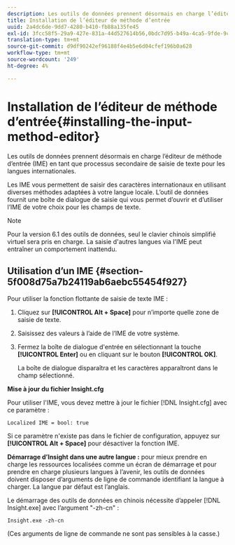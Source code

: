 ```yaml
---
description: Les outils de données prennent désormais en charge l’éditeur de méthode d’entrée (IME) en tant que processus secondaire de saisie de texte pour les langues internationales.
title: Installation de l’éditeur de méthode d’entrée
uuid: 2a4dc6de-9dd7-4280-b410-fb88a135fe45
exl-id: 3fcc58f5-29a9-427e-831a-44d527614b56,0bdc7d95-b49a-4ca5-9fde-9c1ce2cd14ec,e4e1c016-0544-434a-b82e-fdd2a4af316c
translation-type: tm+mt
source-git-commit: d9df90242ef96188f4e4b5e6d04cfef196b0a628
workflow-type: tm+mt
source-wordcount: '249'
ht-degree: 4%

---
```


# Installation de l’éditeur de méthode d’entrée{#installing-the-input-method-editor}

Les outils de données prennent désormais en charge l’éditeur de méthode d’entrée (IME) en tant que processus secondaire de saisie de texte pour les langues internationales.

Les IME vous permettent de saisir des caractères internationaux en utilisant diverses méthodes adaptées à votre langue locale. L’outil de données fournit une boîte de dialogue de saisie qui vous permet d’ouvrir et d’utiliser l’IME de votre choix pour les champs de texte.

>[!NOTE]
>
>Pour la version 6.1 des outils de données, seul le clavier chinois simplifié virtuel sera pris en charge. La saisie d&#39;autres langues via l&#39;IME peut entraîner un comportement inattendu.

## Utilisation d’un IME {#section-5f008d75a7b24119ab6aebc55454f927}

Pour utiliser la fonction flottante de saisie de texte IME :

1. Cliquez sur **[!UICONTROL Alt + Space]** pour n’importe quelle zone de saisie de texte.
1. Saisissez des valeurs à l’aide de l’IME de votre système.
1. Fermez la boîte de dialogue d&#39;entrée en sélectionnant la touche **[!UICONTROL Enter]** ou en cliquant sur le bouton **[!UICONTROL OK]**.

   La boîte de dialogue disparaîtra et les caractères apparaîtront dans le champ sélectionné.

**Mise à jour du fichier Insight.cfg**

Pour utiliser l&#39;IME, vous devez mettre à jour le fichier [!DNL Insight.cfg] avec ce paramètre :

```
Localized IME = bool: true
```

Si ce paramètre n&#39;existe pas dans le fichier de configuration, appuyez sur **[!UICONTROL Alt + Space]** pour désactiver la fonction IME.

**Démarrage d’Insight dans une autre langue :** pour mieux prendre en charge les ressources localisées comme un écran de démarrage et pour prendre en charge plusieurs langues à l’avenir, les outils de données doivent disposer d’arguments de ligne de commande identifiant la langue à charger. La langue par défaut est l’anglais.

Le démarrage des outils de données en chinois nécessite d’appeler [!DNL Insight.exe] avec l’argument &quot;-zh-cn&quot; :

```
Insight.exe -zh-cn
```

(Ces arguments de ligne de commande ne sont pas sensibles à la casse.)
